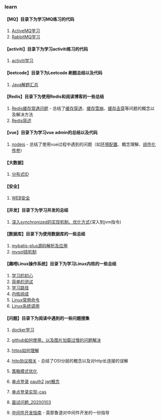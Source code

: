 ### learn

#### **【MQ】目录下为学习MQ练习的代码**

1. [ActiveMQ学习](https://github.com/stephenZkang/learn/blob/master/MQ/ActiveMQ%E5%AD%A6%E4%B9%A0.md)
2. [RabbitMQ学习](https://github.com/stephenZkang/learn/blob/master/MQ/RabbitMQ.md)

#### **【activiti】目录下为学习activiti练习的代码**

1. [activiti学习](https://github.com/stephenZkang/learn/blob/master/activiti/activiti.md)

#### **【leetcode】目录下为Leetcode 刷题总结以及代码**

1. [Java解题汇总](https://github.com/stephenZkang/learn/tree/master/leetcode/leetcode-java)

#### **【Redis】目录下为使用Redis和阅读博客的一些总结**

1. [Redis缓存常遇问题](https://github.com/stephenZkang/learn/blob/master/redis/Redis%E7%BC%93%E5%AD%98%E5%B8%B8%E9%81%87%E9%97%AE%E9%A2%98.md) - 总结了[缓存穿透](https://github.com/stephenZkang/learn/blob/master/redis/Redis%E7%BC%93%E5%AD%98%E5%B8%B8%E9%81%87%E9%97%AE%E9%A2%98.md#%E7%BC%93%E5%AD%98%E7%A9%BF%E9%80%8F)、[缓存雪崩](https://github.com/stephenZkang/learn/blob/master/redis/Redis%E7%BC%93%E5%AD%98%E5%B8%B8%E9%81%87%E9%97%AE%E9%A2%98.md#%E7%BC%93%E5%AD%98%E9%9B%AA%E5%B4%A9)、[缓存击穿](https://github.com/stephenZkang/learn/blob/master/redis/Redis%E7%BC%93%E5%AD%98%E5%B8%B8%E9%81%87%E9%97%AE%E9%A2%98.md#%E7%BC%93%E5%AD%98%E5%87%BB%E7%A9%BF)等问题的概念以及解决方法
2. [Redis简述](https://github.com/stephenZkang/learn/blob/master/redis/Redis%E9%9D%A2%E8%AF%95.md)

#### **【vue】目录下为学习vue admin的总结以及代码**

1. [nodejs](https://github.com/stephenZkang/learn/blob/master/vue/nodejs.md) - 总结了使用vue过程中遇到的问题（如[环境配置](https://github.com/stephenZkang/learn/blob/master/vue/nodejs.md#3%E5%AE%89%E8%A3%85%E9%83%A8%E7%BD%B2)、概念理解、[组件化传参](https://github.com/stephenZkang/learn/blob/master/vue/nodejs.md#9vue%E4%B8%AD%E8%87%AA%E5%AE%9A%E4%B9%89%E6%A8%A1%E5%9D%97%E7%BB%84%E4%BB%B6%E4%BC%A0%E5%8F%82%E9%97%AE%E9%A2%98)）

#### 【大数据】

1. [分布式ID](https://github.com/stephenZkang/learn/blob/master/%E5%A4%A7%E6%95%B0%E6%8D%AE/1.%E5%88%86%E5%B8%83%E5%BC%8FID.md)

#### 【安全】

1. [WEB安全](https://github.com/stephenZkang/learn/blob/master/%E5%AE%89%E5%85%A8/Web%E5%AE%89%E5%85%A8.md)

#### **【并发】目录下为学习并发的总结**

1. [深入synchronized的实现机制、优化方式](https://github.com/stephenZkang/learn/blob/master/%E5%B9%B6%E5%8F%91/1.%20%E6%B7%B1%E5%85%A5%E5%88%86%E6%9E%90synchronized%E7%9A%84%E5%AE%9E%E7%8E%B0%E5%8E%9F%E7%90%86.md)(深入到jvm指令)

#### **【数据库】目录下为使用数据库的一些总结**

1. [mybatis-plus源码解析及应用](https://github.com/stephenZkang/learn/blob/master/%E6%95%B0%E6%8D%AE%E5%BA%93/mybatis-plus%E6%BA%90%E7%A0%81%E8%A7%A3%E6%9E%90.md)
2. [mysql锁机制](https://github.com/stephenZkang/learn/blob/master/%E6%95%B0%E6%8D%AE%E5%BA%93/mysql%E9%94%81%E6%9C%BA%E5%88%B6.md)

#### **【趣唠Linux操作系统】目录下为学习Linux内核的一些总结**

1. [学习的初心](https://github.com/stephenZkang/learn/blob/master/%E8%B6%A3%E5%94%A0Linux%E6%93%8D%E4%BD%9C%E7%B3%BB%E7%BB%9F/1.%20%E5%AD%A6%E4%B9%A0%E7%9A%84%E5%88%9D%E5%BF%83.md)
2. [简单的测试](https://github.com/stephenZkang/learn/blob/master/%E8%B6%A3%E5%94%A0Linux%E6%93%8D%E4%BD%9C%E7%B3%BB%E7%BB%9F/2.%20%E7%AE%80%E5%8D%95%E7%9A%84%E6%B5%8B%E8%AF%95.md)
3. [学习路径](https://github.com/stephenZkang/learn/blob/master/%E8%B6%A3%E5%94%A0Linux%E6%93%8D%E4%BD%9C%E7%B3%BB%E7%BB%9F/3.%20%E5%AD%A6%E4%B9%A0%E8%B7%AF%E5%BE%84.md)
4. [内核组成](https://github.com/stephenZkang/learn/blob/master/%E8%B6%A3%E5%94%A0Linux%E6%93%8D%E4%BD%9C%E7%B3%BB%E7%BB%9F/4.%20Linux%E5%86%85%E6%A0%B8%E7%BB%84%E6%88%90.md)
5. [Linux常用命令](https://github.com/stephenZkang/learn/blob/master/%E8%B6%A3%E5%94%A0Linux%E6%93%8D%E4%BD%9C%E7%B3%BB%E7%BB%9F/5.%20Linux%E5%B8%B8%E7%94%A8%E5%91%BD%E4%BB%A4.md)
6. [Linux系统调用](https://github.com/stephenZkang/learn/blob/master/%E8%B6%A3%E5%94%A0Linux%E6%93%8D%E4%BD%9C%E7%B3%BB%E7%BB%9F/6.%20Linux%E7%B3%BB%E7%BB%9F%E8%B0%83%E7%94%A8.md)

#### **【问题】目录下为阅读中遇到的一些问题搜集**

1. [docker学习](https://github.com/stephenZkang/learn/blob/master/%E9%97%AE%E9%A2%98/docker%E5%AD%A6%E4%B9%A0.md)

2. [github如何使用，以及图片加载过慢的问题解决](https://github.com/stephenZkang/learn/blob/master/%E9%97%AE%E9%A2%98/git.md)

3. [https如何理解](https://github.com/stephenZkang/learn/blob/master/%E9%97%AE%E9%A2%98/https%E8%AF%A6%E8%A7%A3.md)

4. [http协议相关](https://github.com/stephenZkang/learn/blob/master/%E9%97%AE%E9%A2%98/http%E5%8D%8F%E8%AE%AE%E7%9B%B8%E5%85%B3.md) - 总结了OSI分层的概念以及对http长连接的误解

5. [策略模式优化](https://github.com/stephenZkang/learn/blob/master/%E9%97%AE%E9%A2%98/%E7%AD%96%E7%95%A5%E6%A8%A1%E5%BC%8F%E4%BC%98%E5%8C%96.md)

6. [单点登录](https://github.com/stephenZkang/learn/blob/master/%E9%97%AE%E9%A2%98/%E5%8D%95%E7%82%B9%E7%99%BB%E5%BD%95.md)  [oauth2](https://github.com/stephenZkang/learn/blob/master/%E9%97%AE%E9%A2%98/%E5%8D%95%E7%82%B9%E7%99%BB%E5%BD%95.md#oauth2)  [jwt概念](https://github.com/stephenZkang/learn/blob/master/%E9%97%AE%E9%A2%98/%E5%8D%95%E7%82%B9%E7%99%BB%E5%BD%95.md#jwt)

7. [单点登录实现-cas](https://github.com/stephenZkang/learn/blob/master/%E9%97%AE%E9%A2%98/%E5%8D%95%E7%82%B9%E7%99%BB%E5%BD%95%E5%AE%9E%E7%8E%B0-cas.md)

8. [面试问题_20200103](https://github.com/stephenZkang/learn/blob/master/%E9%97%AE%E9%A2%98/%E9%9D%A2%E8%AF%95%E9%97%AE%E9%A2%98_20200103.md)

9. [中间件开发指南](https://github.com/stephenZkang/learn/blob/master/%E9%97%AE%E9%A2%98/%E4%B8%AD%E9%97%B4%E4%BB%B6%E5%BC%80%E5%8F%91.md) - 莫那鲁道对中间件开发的一份指导

    





